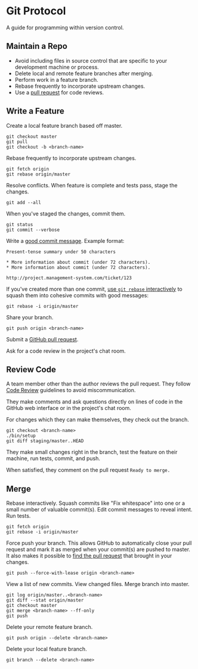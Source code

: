 Git Protocol
============

A guide for programming within version control.

Maintain a Repo
---------------

* Avoid including files in source control that are specific to your
  development machine or process.
* Delete local and remote feature branches after merging.
* Perform work in a feature branch.
* Rebase frequently to incorporate upstream changes.
* Use a [pull request] for code reviews.

[pull request]: https://help.github.com/articles/using-pull-requests/

Write a Feature
---------------

Create a local feature branch based off master.

    git checkout master
    git pull
    git checkout -b <branch-name>

Rebase frequently to incorporate upstream changes.

    git fetch origin
    git rebase origin/master

Resolve conflicts. When feature is complete and tests pass, stage the changes.

    git add --all

When you've staged the changes, commit them.

    git status
    git commit --verbose

Write a [good commit message]. Example format:

    Present-tense summary under 50 characters

    * More information about commit (under 72 characters).
    * More information about commit (under 72 characters).

    http://project.management-system.com/ticket/123

If you've created more than one commit,
[use `git rebase` interactively](https://help.github.com/articles/about-git-rebase/)
to squash them into cohesive commits with good messages:

    git rebase -i origin/master

Share your branch.

    git push origin <branch-name>

Submit a [GitHub pull request].

Ask for a code review in the project's chat room.

[good commit message]: http://tbaggery.com/2008/04/19/a-note-about-git-commit-messages.html
[GitHub pull request]: https://help.github.com/articles/using-pull-requests/

Review Code
-----------

A team member other than the author reviews the pull request. They follow
[Code Review](/code-review) guidelines to avoid
miscommunication.

They make comments and ask questions directly on lines of code in the GitHub
web interface or in the project's chat room.

For changes which they can make themselves, they check out the branch.

    git checkout <branch-name>
    ./bin/setup
    git diff staging/master..HEAD

They make small changes right in the branch, test the feature on their machine,
run tests, commit, and push.

When satisfied, they comment on the pull request `Ready to merge.`

Merge
-----

Rebase interactively. Squash commits like "Fix whitespace" into one or a
small number of valuable commit(s). Edit commit messages to reveal intent. Run
tests.

    git fetch origin
    git rebase -i origin/master

Force push your branch. This allows GitHub to automatically close your pull
request and mark it as merged when your commit(s) are pushed to master. It also
 makes it possible to [find the pull request] that brought in your changes.

    git push --force-with-lease origin <branch-name>

View a list of new commits. View changed files. Merge branch into master.

    git log origin/master..<branch-name>
    git diff --stat origin/master
    git checkout master
    git merge <branch-name> --ff-only
    git push

Delete your remote feature branch.

    git push origin --delete <branch-name>

Delete your local feature branch.

    git branch --delete <branch-name>

[find the pull request]: http://stackoverflow.com/a/17819027